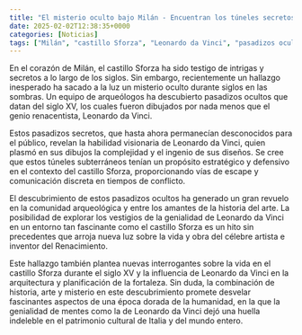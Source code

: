 ```yaml
---
title: "El misterio oculto bajo Milán - Encuentran los túneles secretos que Leonardo da Vinci dibujó hace siglos"
date: 2025-02-02T12:38:35+0000
categories: [Noticias]
tags: ["Milán", "castillo Sforza", "Leonardo da Vinci", "pasadizos ocultos", "arqueólogos", "descubrimiento", "genio renacentista."]
---
```


En el corazón de Milán, el castillo Sforza ha sido testigo de intrigas y secretos a lo largo de los siglos. Sin embargo, recientemente un hallazgo inesperado ha sacado a la luz un misterio oculto durante siglos en las sombras. Un equipo de arqueólogos ha descubierto pasadizos ocultos que datan del siglo XV, los cuales fueron dibujados por nada menos que el genio renacentista, Leonardo da Vinci.

Estos pasadizos secretos, que hasta ahora permanecían desconocidos para el público, revelan la habilidad visionaria de Leonardo da Vinci, quien plasmó en sus dibujos la complejidad y el ingenio de sus diseños. Se cree que estos túneles subterráneos tenían un propósito estratégico y defensivo en el contexto del castillo Sforza, proporcionando vías de escape y comunicación discreta en tiempos de conflicto.

El descubrimiento de estos pasadizos ocultos ha generado un gran revuelo en la comunidad arqueológica y entre los amantes de la historia del arte. La posibilidad de explorar los vestigios de la genialidad de Leonardo da Vinci en un entorno tan fascinante como el castillo Sforza es un hito sin precedentes que arroja nueva luz sobre la vida y obra del célebre artista e inventor del Renacimiento.

Este hallazgo también plantea nuevas interrogantes sobre la vida en el castillo Sforza durante el siglo XV y la influencia de Leonardo da Vinci en la arquitectura y planificación de la fortaleza. Sin duda, la combinación de historia, arte y misterio en este descubrimiento promete desvelar fascinantes aspectos de una época dorada de la humanidad, en la que la genialidad de mentes como la de Leonardo da Vinci dejó una huella indeleble en el patrimonio cultural de Italia y del mundo entero.
    